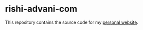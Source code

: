 # rishi-advani-com

This repository contains the source code for my [personal website](https://rishi-advani.com).
